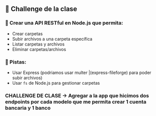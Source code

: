 ## 🧪 Challenge de la clase

### 🎯 Crear una API RESTful en Node.js que permita:
- Crear carpetas
- Subir archivos a una carpeta específica
- Listar carpetas y archivos
- Eliminar carpetas/archivos

### 🧩 Pistas:
- Usar Express (podriamos usar multer |(express-fileforge)  para poder subir archivos)
- Usar `fs` de Node.js para gestionar carpetas



### CHALLENGE DE CLASE -> Agregar a la app que hicimos dos endpoints por cada modelo que me permita crear 1 cuenta bancaria y 1 banco 